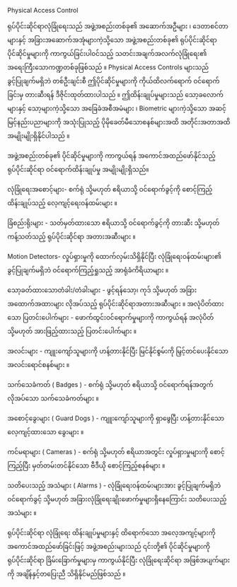 Physical Access Control

ရုပ်ပိုင်းဆိုင်ရာလုံခြုံရေးသည် အဖွဲ့အစည်းတစ်ခု၏ အဆောက်အဦများ ၊ ဒေတာစင်တာများနှင့် အခြားအဆောက်အအုံများကဲ့သို့သော အဖွဲ့အစည်းတစ်ခု၏ ရုပ်ပိုင်းဆိုင်ရာပိုင်ဆိုင်မှုများကို ကာကွယ်ခြင်းပါ၀င်သည့် သတင်းအချက်အလက်လုံခြုံရေး၏ အရေးကြီးသောကဏ္ဍတစ်ခုဖြစ်သည် ။ Physical Access Controls များသည် ခွင့်ပြုချက်မရှိဘဲ တစ်ဦးချင်းစီ ဤပိုင်ဆိုင်မှုများကို ကိုယ်ထိလက်ရောက် ဝင်ရောက်ခြင်းမှ တားဆီးရန် ဒီဇိုင်းထုတ်ထားပါသည် ။ ဤထိန်းချုပ်မှုများသည် သော့ခလောက်များနှင့် သော့များကဲ့သို့သော အခြေခံအစီအမံများ ၊ Biometric များကဲ့သို့သော အဆင့်မြင့်နည်းပညာများကို အသုံးပြုသည့် ပိုမိုခေတ်မီသောစနစ်များအထိ အတိုင်းအတာအထိ အမျိုးမျိုးရှိနိုင်ပါသည် ။

အဖွဲ့အစည်းတစ်ခု၏ ပိုင်ဆိုင်မှုများကို ကာကွယ်ရန် အကောင်အထည်ဖော်နိုင်သည့် ရုပ်ပိုင်းဆိုင်ရာ ဝင်ရောက်ထိန်းချုပ်မှု အမျိုးမျိုးရှိသည်။

လုံခြုံရေးအစောင့်များ- စက်ရုံ သို့မဟုတ် ဧရိယာသို့ ဝင်ရောက်ခွင့်ကို စောင့်ကြည့်ထိန်းချုပ်သည့် လေ့ကျင့်ရေးဝန်ထမ်းများ ။

ခြံစည်းရိုးများ - သတ်မှတ်ထားသော ဧရိယာသို့ ဝင်ရောက်ခွင့်ကို တားဆီး သို့မဟုတ် ကန့်သတ်သည့် ရုပ်ပိုင်းဆိုင်ရာ အတားအဆီးများ ။

Motion Detectors- လှုပ်ရှားမှုကို ထောက်လှမ်းသိရှိနိုင်ပြီး လုံခြုံရေးဝန်ထမ်းများ၏ ခွင့်ပြုချက်မရှိဘဲ ဝင်ရောက်ကြည့်ရှုသည့် အာရုံခံကိရိယာများ ။

သော့ခတ်ထားသောတံခါး/တံခါးများ - ဖွင့်ရန်သော့၊ ကုဒ် သို့မဟုတ် အခြားအထောက်အထားများ လိုအပ်သည့် ရုပ်ပိုင်းဆိုင်ရာအတားအဆီးများ ။
အလုံပိတ်ထားသော ပြတင်းပေါက်များ - ဖောက်ထွင်းဝင်ရောက်မှုများကို ကာကွယ်ရန် အလုံပိတ် သို့မဟုတ် အားဖြည့်ထားသည့် ပြတင်းပေါက်များ ။

အလင်းများ - ကျူးကျော်သူများကို ဟန့်တားနိုင်ပြီး မြင်နိုင်စွမ်းကို မြှင့်တင်ပေးနိုင်သော အလင်းရောင်စနစ်များ ။

သက်သေခံကတ် ( Badges ) - စက်ရုံ သို့မဟုတ် ဧရိယာသို့ ဝင်ရောက်ရန်အတွက် လိုအပ်သော သက်သေခံကတ်များ ။

အစောင့်ခွေးများ ( Guard Dogs ) - ကျူးကျော်သူများကို ရှာဖွေပြီး ဟန့်တားနိုင်သော လေ့ကျင့်ထားသော ခွေးများ ။

ကင်မရာများ ( Cameras ) - စက်ရုံ သို့မဟုတ် ဧရိယာအတွင်း လှုပ်ရှားမှုများကို စောင့်ကြည့်ပြီး မှတ်တမ်းတင်နိုင်သော ဗီဒီယို စောင့်ကြည့်စနစ်များ ။

သတိပေးသည့် အသံများ ( Alarms  ) - လုံခြုံရေးဝန်ထမ်းများအား ခွင့်ပြုချက်မရှိဘဲ ဝင်ရောက်ခွင့် သို့မဟုတ် အခြားလုံခြုံရေးချိုးဖောက်မှုများရှိနေကြောင်း သတိပေးသည့် အသံများ ။

ရုပ်ပိုင်းဆိုင်ရာ လုံခြုံရေး ထိန်းချုပ်မှုများနှင့် ထိရောက်သော အလေ့အကျင့်များကို အကောင်အထည်ဖော်ခြင်းဖြင့် အဖွဲ့အစည်းများသည် ၎င်းတို့၏ ပိုင်ဆိုင်မှုများကို ရုပ်ပိုင်းဆိုင်ရာ ခြိမ်းခြောက်မှုများမှ ကာကွယ်နိုင်ပြီး လုံခြုံရေးဆိုင်ရာ အဖြစ်အပျက်များကို အချိန်နှင့်တပြေးညီ သိရှိနိုင်မည်ဖြစ်သည် ။